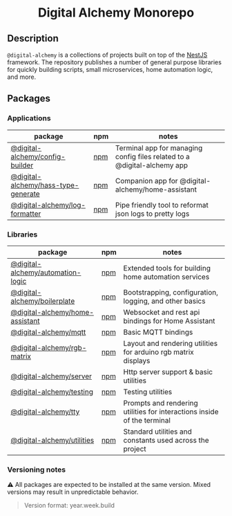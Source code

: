 
<h1 align="center">Digital Alchemy Monorepo</h1>

## Description

`@digital-alchemy` is a collections of projects built on top of the [NestJS](https://nestjs.com/) framework.
The repository publishes a number of general purpose libraries for quickly building scripts, small microservices, home automation logic, and more.

## Packages

### Applications

| package | npm | notes |
| --- | --- | --- |
| [@digital-alchemy/config-builder](apps/config-builder)  | [npm](http://test.com) | Terminal app for managing config files related to a @digital-alchemy app |
| [@digital-alchemy/hass-type-generate](apps/hass-type-generate) | [npm](http://test.com) | Companion app for @digital-alchemy/home-assistant |
| [@digital-alchemy/log-formatter](apps/log-formatter)  | [npm](http://test.com) | Pipe friendly tool to reformat json logs to pretty logs |

### Libraries

| package | npm | notes |
| --- | --- | --- |
| [@digital-alchemy/automation-logic](libs/automation-logic) | [npm](http://test.com) | Extended tools for building home automation services |
| [@digital-alchemy/boilerplate](libs/boilerplate) | [npm](http://test.com) | Bootstrapping, configuration, logging, and other basics |
| [@digital-alchemy/home-assistant](libs/home-assistant) | [npm](http://test.com) | Websocket and rest api bindings for Home Assistant |
| [@digital-alchemy/mqtt](libs/mqtt) | [npm](http://test.com) | Basic MQTT bindings |
| [@digital-alchemy/rgb-matrix](libs/rgb-matrix) | [npm](http://test.com) | Layout and rendering utilities for arduino rgb matrix displays |
| [@digital-alchemy/server](libs/server) | [npm](http://test.com) | Http server support & basic utilities |
| [@digital-alchemy/testing](libs/testing) | [npm](http://test.com) | Testing utilities |
| [@digital-alchemy/tty](libs/tty) | [npm](http://test.com) | Prompts and rendering utilities for interactions inside of the terminal |
| [@digital-alchemy/utilities](libs/utilities) | [npm](http://test.com) | Standard utilities and constants used across the project |

### Versioning notes

⚠️ All packages are expected to be installed at the same version. Mixed versions may result in unpredictable behavior.

> Version format: year.week.build
